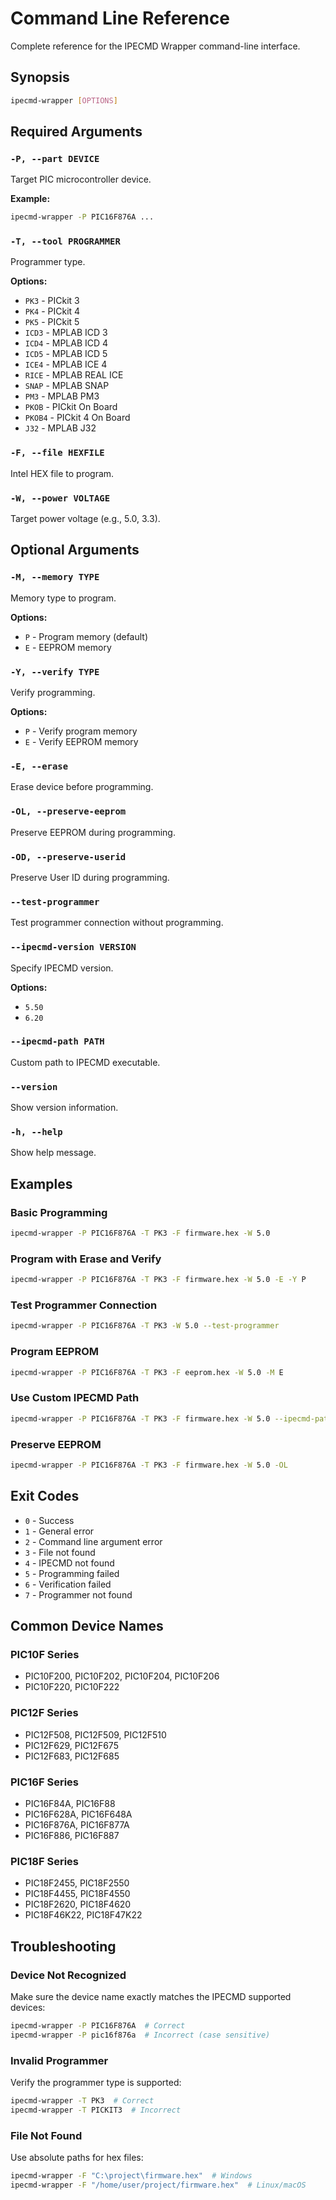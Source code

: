 # Command Line Reference

Complete reference for the IPECMD Wrapper command-line interface.

## Synopsis

```bash
ipecmd-wrapper [OPTIONS]
```

## Required Arguments

### `-P, --part DEVICE`
Target PIC microcontroller device.

**Example:**
```bash
ipecmd-wrapper -P PIC16F876A ...
```

### `-T, --tool PROGRAMMER`
Programmer type.

**Options:**
- `PK3` - PICkit 3
- `PK4` - PICkit 4
- `PK5` - PICkit 5
- `ICD3` - MPLAB ICD 3
- `ICD4` - MPLAB ICD 4
- `ICD5` - MPLAB ICD 5
- `ICE4` - MPLAB ICE 4
- `RICE` - MPLAB REAL ICE
- `SNAP` - MPLAB SNAP
- `PM3` - MPLAB PM3
- `PKOB` - PICkit On Board
- `PKOB4` - PICkit 4 On Board
- `J32` - MPLAB J32

### `-F, --file HEXFILE`
Intel HEX file to program.

### `-W, --power VOLTAGE`
Target power voltage (e.g., 5.0, 3.3).

## Optional Arguments

### `-M, --memory TYPE`
Memory type to program.

**Options:**
- `P` - Program memory (default)
- `E` - EEPROM memory

### `-Y, --verify TYPE`
Verify programming.

**Options:**
- `P` - Verify program memory
- `E` - Verify EEPROM memory

### `-E, --erase`
Erase device before programming.

### `-OL, --preserve-eeprom`
Preserve EEPROM during programming.

### `-OD, --preserve-userid`
Preserve User ID during programming.

### `--test-programmer`
Test programmer connection without programming.

### `--ipecmd-version VERSION`
Specify IPECMD version.

**Options:**
- `5.50`
- `6.20`

### `--ipecmd-path PATH`
Custom path to IPECMD executable.

### `--version`
Show version information.

### `-h, --help`
Show help message.

## Examples

### Basic Programming

```bash
ipecmd-wrapper -P PIC16F876A -T PK3 -F firmware.hex -W 5.0
```

### Program with Erase and Verify

```bash
ipecmd-wrapper -P PIC16F876A -T PK3 -F firmware.hex -W 5.0 -E -Y P
```

### Test Programmer Connection

```bash
ipecmd-wrapper -P PIC16F876A -T PK3 -W 5.0 --test-programmer
```

### Program EEPROM

```bash
ipecmd-wrapper -P PIC16F876A -T PK3 -F eeprom.hex -W 5.0 -M E
```

### Use Custom IPECMD Path

```bash
ipecmd-wrapper -P PIC16F876A -T PK3 -F firmware.hex -W 5.0 --ipecmd-path "C:\custom\ipecmd.exe"
```

### Preserve EEPROM

```bash
ipecmd-wrapper -P PIC16F876A -T PK3 -F firmware.hex -W 5.0 -OL
```

## Exit Codes

- `0` - Success
- `1` - General error
- `2` - Command line argument error
- `3` - File not found
- `4` - IPECMD not found
- `5` - Programming failed
- `6` - Verification failed
- `7` - Programmer not found

## Common Device Names

### PIC10F Series
- PIC10F200, PIC10F202, PIC10F204, PIC10F206
- PIC10F220, PIC10F222

### PIC12F Series
- PIC12F508, PIC12F509, PIC12F510
- PIC12F629, PIC12F675
- PIC12F683, PIC12F685

### PIC16F Series
- PIC16F84A, PIC16F88
- PIC16F628A, PIC16F648A
- PIC16F876A, PIC16F877A
- PIC16F886, PIC16F887

### PIC18F Series
- PIC18F2455, PIC18F2550
- PIC18F4455, PIC18F4550
- PIC18F2620, PIC18F4620
- PIC18F46K22, PIC18F47K22

## Troubleshooting

### Device Not Recognized

Make sure the device name exactly matches the IPECMD supported devices:
```bash
ipecmd-wrapper -P PIC16F876A  # Correct
ipecmd-wrapper -P pic16f876a  # Incorrect (case sensitive)
```

### Invalid Programmer

Verify the programmer type is supported:
```bash
ipecmd-wrapper -T PK3  # Correct
ipecmd-wrapper -T PICKIT3  # Incorrect
```

### File Not Found

Use absolute paths for hex files:
```bash
ipecmd-wrapper -F "C:\project\firmware.hex"  # Windows
ipecmd-wrapper -F "/home/user/project/firmware.hex"  # Linux/macOS
```
